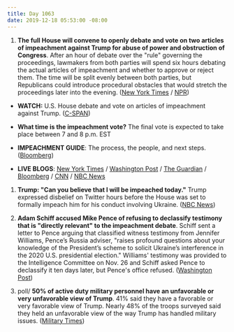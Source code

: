 ```yaml
---
title: Day 1063
date: 2019-12-18 05:53:00 -08:00
---
```


1. **The full House will convene to openly debate and vote on two articles of impeachment against Trump for abuse of power and obstruction of Congress**. After an hour of debate over the "rule" governing the proceedings, lawmakers from both parties will spend six hours debating the actual articles of impeachment and whether to approve or reject them. The time will be split evenly between both parties, but Republicans could introduce procedural obstacles that would stretch the proceedings later into the evening. ([New York Times](https://www.nytimes.com/2019/12/18/us/politics/impeachment-vote.html) / [NPR](https://www.npr.org/2019/12/18/788650493/house-to-debate-and-vote-on-articles-of-impeachment))

* **WATCH:** U.S. House debate and vote on articles of impeachment against Trump. ([C-SPAN](https://youtu.be/fefMKNOCZ3Y))

* **What time is the impeachment vote?** The final vote is expected to take place between 7 and 8 p.m. EST

* **IMPEACHMENT GUIDE**: The process, the people, and next steps. ([Bloomberg](https://www.bloomberg.com/news/articles/2019-12-18/how-to-watch-the-impeachment-of-donald-trump-viewer-s-guide))

* **LIVE BLOGS**: [New York Times](https://www.nytimes.com/2019/12/18/us/politics/impeachment-vote.html) / [Washington Post](https://www.washingtonpost.com/politics/trump-impeachment-live-updates/2019/12/18/237147e8-2110-11ea-bed5-880264cc91a9_story.html) / [The Guardian](https://www.theguardian.com/us-news/live/2019/dec/18/trump-impeachment-vote-today-live-latest-news-updates-democrats-house) / [Bloomberg](https://www.bloomberg.com/news/articles/2019-12-18/house-ready-to-vote-on-two-trump-articles-impeachment-update) / [CNN](https://www.cnn.com/politics/live-news/impeachment-inquiry-12-18-2019/index.html) / [NBC News](https://www.nbcnews.com/politics/trump-impeachment-inquiry/live-blog/live-updates-house-votes-impeachment-president-trump-n1103576)

1. **Trump: "Can you believe that I will be impeached today."** Trump expressed disbelief on Twitter hours before the House was set to formally impeach him for his conduct involving Ukraine. ([NBC News](https://www.nbcnews.com/politics/trump-impeachment-inquiry/trump-impeachment-can-you-believe-n1103701))

2. **Adam Schiff accused Mike Pence of refusing to declassify testimony that is "directly relevant" to the impeachment debate**. Schiff sent a letter to Pence arguing that classified witness testimony from Jennifer Williams, Pence’s Russia adviser, "raises profound questions about your knowledge of the President’s scheme to solicit Ukraine’s interference in the 2020 U.S. presidential election." Williams' testimony was provided to the Intelligence Committee on Nov. 26 and Schiff asked Pence to declassify it ten days later, but Pence's office refused. ([Washington Post](https://www.washingtonpost.com/politics/schiff-says-pences-office-may-have-purposefully-misled-panel-about-contents-his-zelensky-call/2019/12/17/aaea3526-20fd-11ea-86f3-3b5019d451db_story.html))

3. poll/ **50% of active duty military personnel have an unfavorable or very unfavorable view of Trump**. 41% said they have a favorable or very favorable view of Trump. Nearly 48% of the troops surveyed said they held an unfavorable view of the way Trump has handled military issues. ([Military Times](https://www.militarytimes.com/news/pentagon-congress/2019/12/17/half-of-active-duty-service-members-are-unhappy-with-trump-new-military-times-poll-shows/))